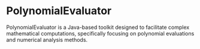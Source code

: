 # PolynomialEvaluator
PolynomialEvaluator is a Java-based toolkit designed to facilitate complex mathematical computations, specifically focusing on polynomial evaluations and numerical analysis methods. 
